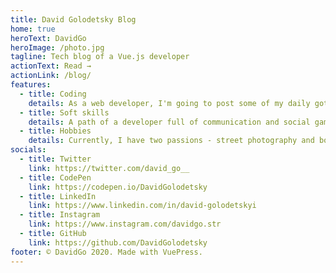 ```yaml
---
title: David Golodetsky Blog
home: true
heroText: DavidGo
heroImage: /photo.jpg
tagline: Tech blog of a Vue.js developer
actionText: Read →
actionLink: /blog/
features:
  - title: Coding
    details: As a web developer, I'm going to post some of my daily gotchas and viewpoints. I consider myself a Vue.js enthusiast, so it's gonna be a lot of stuff about it.
  - title: Soft skills
    details: A path of a developer full of communication and social games. I'd be happy to share some of my experience in this area.
  - title: Hobbies
    details: Currently, I have two passions - street photography and board games. I won't write a lot about them, cause it's a tech blog. But you might encounter some references:)
socials:
  - title: Twitter
    link: https://twitter.com/david_go__
  - title: CodePen
    link: https://codepen.io/DavidGolodetsky
  - title: LinkedIn
    link: https://www.linkedin.com/in/david-golodetskyi
  - title: Instagram
    link: https://www.instagram.com/davidgo.str
  - title: GitHub
    link: https://github.com/DavidGolodetsky
footer: © DavidGo 2020. Made with VuePress.
---
```


